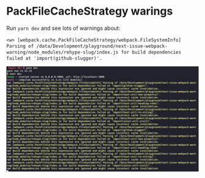 # PackFileCacheStrategy warings

Run `yarn dev` and see lots of warnings about:

```
<w> [webpack.cache.PackFileCacheStrategy/webpack.FileSystemInfo] Parsing of /data/Development/playground/next-issue-webpack-warning/node_modules/rehype-slug/index.js for build dependencies failed at 'import(github-slugger)'.
```

![webpack PackFileCacheStrategy console warnings](./next-wp.png)
